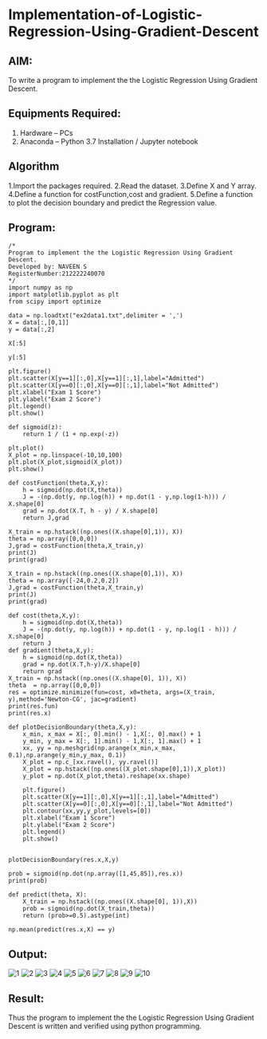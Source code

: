 # Implementation-of-Logistic-Regression-Using-Gradient-Descent

## AIM:
To write a program to implement the the Logistic Regression Using Gradient Descent.

## Equipments Required:
1. Hardware – PCs
2. Anaconda – Python 3.7 Installation / Jupyter notebook

## Algorithm
 1.Import the packages required. 
 2.Read the dataset.
 3.Define X and Y array.
 4.Define a function for costFunction,cost and gradient.
 5.Define a function to plot the decision boundary and predict the Regression value. 

## Program:
```
/*
Program to implement the the Logistic Regression Using Gradient Descent.
Developed by: NAVEEN S
RegisterNumber:212222240070
*/
import numpy as np
import matplotlib.pyplot as plt
from scipy import optimize

data = np.loadtxt("ex2data1.txt",delimiter = ',')
X = data[:,[0,1]]
y = data[:,2]

X[:5]

y[:5]

plt.figure()
plt.scatter(X[y==1][:,0],X[y==1][:,1],label="Admitted")
plt.scatter(X[y==0][:,0],X[y==0][:,1],label="Not Admitted")
plt.xlabel("Exam 1 Score")
plt.ylabel("Exam 2 Score")
plt.legend()
plt.show()

def sigmoid(z):
    return 1 / (1 + np.exp(-z))
    
plt.plot()
X_plot = np.linspace(-10,10,100)
plt.plot(X_plot,sigmoid(X_plot))
plt.show()

def costFunction(theta,X,y):
    h = sigmoid(np.dot(X,theta))
    J = -(np.dot(y, np.log(h)) + np.dot(1 - y,np.log(1-h))) / X.shape[0]
    grad = np.dot(X.T, h - y) / X.shape[0]
    return J,grad
    
X_train = np.hstack((np.ones((X.shape[0],1)), X))
theta = np.array([0,0,0])
J,grad = costFunction(theta,X_train,y)
print(J)
print(grad)

X_train = np.hstack((np.ones((X.shape[0],1)), X))
theta = np.array([-24,0.2,0.2])
J,grad = costFunction(theta,X_train,y)
print(J)
print(grad)

def cost(theta,X,y):
    h = sigmoid(np.dot(X,theta))
    J = -(np.dot(y, np.log(h)) + np.dot(1 - y, np.log(1 - h))) / X.shape[0]
    return J
def gradient(theta,X,y):
    h = sigmoid(np.dot(X,theta))
    grad = np.dot(X.T,h-y)/X.shape[0]
    return grad
X_train = np.hstack((np.ones((X.shape[0], 1)), X))
theta  = np.array([0,0,0])
res = optimize.minimize(fun=cost, x0=theta, args=(X_train, y),method='Newton-CG', jac=gradient)
print(res.fun)
print(res.x)

def plotDecisionBoundary(theta,X,y):
    x_min, x_max = X[:, 0].min() - 1,X[:, 0].max() + 1
    y_min, y_max = X[:, 1].min() - 1,X[:, 1].max() + 1
    xx, yy = np.meshgrid(np.arange(x_min,x_max, 0.1),np.arange(y_min,y_max, 0.1))
    X_plot = np.c_[xx.ravel(), yy.ravel()]
    X_plot = np.hstack((np.ones((X_plot.shape[0],1)),X_plot))
    y_plot = np.dot(X_plot,theta).reshape(xx.shape)
    
    plt.figure()
    plt.scatter(X[y==1][:,0],X[y==1][:,1],label="Admitted")
    plt.scatter(X[y==0][:,0],X[y==0][:,1],label="Not Admitted")
    plt.contour(xx,yy,y_plot,levels=[0])
    plt.xlabel("Exam 1 Score")
    plt.ylabel("Exam 2 Score")
    plt.legend()
    plt.show()


plotDecisionBoundary(res.x,X,y)

prob = sigmoid(np.dot(np.array([1,45,85]),res.x))
print(prob)

def predict(theta, X):
    X_train = np.hstack((np.ones((X.shape[0], 1)),X))
    prob = sigmoid(np.dot(X_train,theta))
    return (prob>=0.5).astype(int)
    
np.mean(predict(res.x,X) == y)
```

## Output:
![1](https://github.com/Naveensrinivasan07/-Implementation-of-Logistic-Regression-Using-Gradient-Descent/assets/119475891/04447526-9230-4d43-a37b-153034f4dc14)
![2](https://github.com/Naveensrinivasan07/-Implementation-of-Logistic-Regression-Using-Gradient-Descent/assets/119475891/0b9a727c-ec6d-4e70-866c-d3f55049c042)
![3](https://github.com/Naveensrinivasan07/-Implementation-of-Logistic-Regression-Using-Gradient-Descent/assets/119475891/8ad779ea-5490-4839-9aac-92fe0e0853de)
![4](https://github.com/Naveensrinivasan07/-Implementation-of-Logistic-Regression-Using-Gradient-Descent/assets/119475891/09505d40-a04c-462b-9f3d-e5abf89c1177)
![5](https://github.com/Naveensrinivasan07/-Implementation-of-Logistic-Regression-Using-Gradient-Descent/assets/119475891/429cf876-9731-41fc-83e6-18f471705eb4)
![6](https://github.com/Naveensrinivasan07/-Implementation-of-Logistic-Regression-Using-Gradient-Descent/assets/119475891/30e2985c-ab4d-4597-84ec-5e0f690dcc96)
![7](https://github.com/Naveensrinivasan07/-Implementation-of-Logistic-Regression-Using-Gradient-Descent/assets/119475891/9f14bfc9-008d-44d9-b3ae-1eb8e418328e)
![8](https://github.com/Naveensrinivasan07/-Implementation-of-Logistic-Regression-Using-Gradient-Descent/assets/119475891/542173b5-07cf-43ab-a9cd-21416db5f273)
![9](https://github.com/Naveensrinivasan07/-Implementation-of-Logistic-Regression-Using-Gradient-Descent/assets/119475891/25abce13-7b43-424d-b9ca-61c5320e62a0)
![10](https://github.com/Naveensrinivasan07/-Implementation-of-Logistic-Regression-Using-Gradient-Descent/assets/119475891/6d585b69-e29d-425c-878d-1e08b5c63a37)



## Result:
Thus the program to implement the the Logistic Regression Using Gradient Descent is written and verified using python programming.

